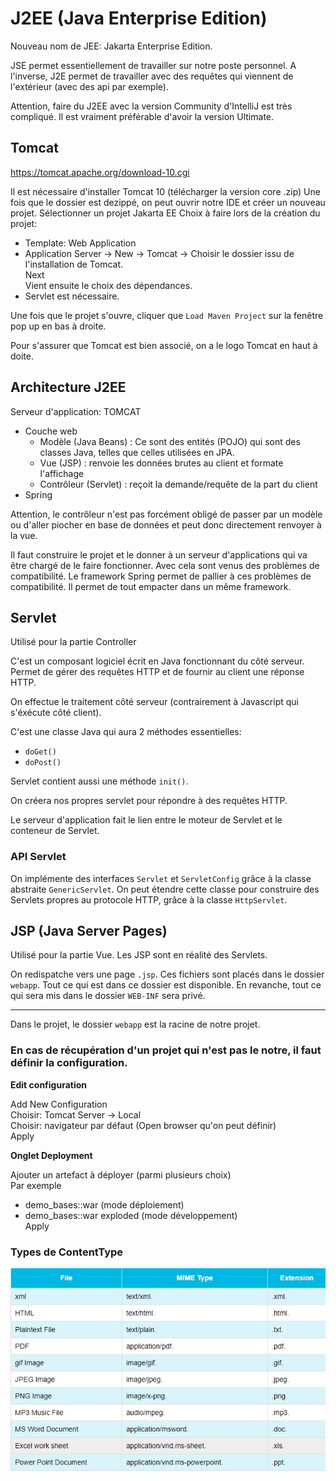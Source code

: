 # J2EE (Java Enterprise Edition)

Nouveau nom de JEE:
Jakarta Enterprise Edition.

JSE permet essentiellement de travailler sur notre poste personnel. A l'inverse, J2E permet de travailler avec des requêtes qui viennent de l'extérieur (avec des api par exemple).


Attention, faire du J2EE avec la version Community d'IntelliJ est très compliqué. Il est vraiment préférable d'avoir la version Ultimate.

## Tomcat

https://tomcat.apache.org/download-10.cgi

Il est nécessaire d'installer Tomcat 10 (télécharger la version core .zip)
Une fois que le dossier est dezippé, on peut ouvrir notre IDE et créer un nouveau projet.
Sélectionner un projet Jakarta EE
Choix à faire lors de la création du projet:
- Template: Web Application
- Application Server -> New -> Tomcat -> Choisir le dossier issu de l'installation de Tomcat.  
Next  
Vient ensuite le choix des dépendances.
- Servlet est nécessaire.

Une fois que le projet s'ouvre, cliquer que `Load Maven Project` sur la fenêtre pop up en bas à droite.

Pour s'assurer que Tomcat est bien associé, on a le logo Tomcat en haut à doite.

## Architecture J2EE

Serveur d'application: TOMCAT
- Couche web
    - Modèle (Java Beans) : Ce sont des entités (POJO) qui sont des classes Java, telles que celles utilisées en JPA.
    - Vue (JSP) : renvoie les données brutes au client et formate l'affichage
    - Contrôleur (Servlet) : reçoit la demande/requête de la part du client
- Spring

Attention, le contrôleur n'est pas forcément obligé de passer par un modèle ou d'aller piocher en base de données et peut donc directement renvoyer à la vue.

Il faut construire le projet et le donner à un serveur d'applications qui va être chargé de le faire fonctionner. Avec cela sont venus des problèmes de compatibilité. Le framework Spring permet de pallier à ces problèmes de compatibilité. Il permet de tout empacter dans un même framework.


## Servlet

Utilisé pour la partie Controller

C'est un composant logiciel écrit en Java fonctionnant du côté serveur.
Permet de gérer des requêtes HTTP et de fournir au client une réponse HTTP.

On effectue le traitement côté serveur (contrairement à Javascript qui s'éxécute côté client).

C'est une classe Java qui aura 2 méthodes essentielles:
- `doGet()`
- `doPost()`

Servlet contient aussi une méthode `init()`.

On créera nos propres servlet pour répondre à des requêtes HTTP.

Le serveur d'application fait le lien entre le moteur de Servlet et le conteneur de Servlet.

### API Servlet

On implémente des interfaces `Servlet` et `ServletConfig` grâce à la classe abstraite `GenericServlet`. On peut étendre cette classe pour construire des Servlets propres au protocole HTTP, grâce à la classe `HttpServlet`.


## JSP (Java Server Pages)

Utilisé pour la partie Vue.
Les JSP sont en réalité des Servlets. 

On redispatche vers une page `.jsp`. Ces fichiers sont placés dans le dossier `webapp`.
Tout ce qui est dans ce dossier est disponible. En revanche, tout ce qui sera mis dans le dossier `WEB-INF` sera privé.


---
Dans le projet, le dossier `webapp` est la racine de notre projet.


### En cas de récupération d'un projet qui n'est pas le notre, il faut définir la configuration.


**Edit configuration**  

Add New Configuration  
Choisir: Tomcat Server -> Local  
Choisir: navigateur par défaut (Open browser qu'on peut définir)  
Apply  

**Onglet Deployment**  

Ajouter un artefact à déployer (parmi plusieurs choix)  
Par exemple
- demo_bases::war (mode déploiement)
- demo_bases::war exploded (mode développement)  
Apply


### Types de ContentType

![ContentType](./ContentType.jpg)